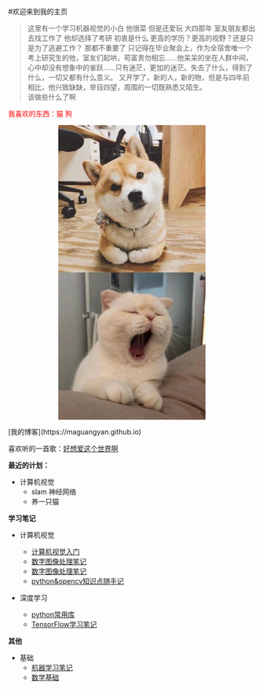 #欢迎来到我的主页
> 这里有一个学习机器视觉的小白 他很菜 但是还爱玩
> 大四那年 室友朋友都出去找工作了 他却选择了考研
> 初衷是什么 更高的学历？更高的视野？还是只是为了逃避工作？ 那都不重要了
> 只记得在毕业聚会上，作为全宿舍唯一个考上研究生的他，室友们起哄，苟富贵勿相忘......他呆呆的坐在人群中间，心中却没有想象中的雀跃……只有迷茫，更加的迷茫。失去了什么，得到了什么，一切又都有什么意义。
> 又开学了，新的人，新的物，但是与四年前相比，他兴致缺缺，举目四望，周围的一切既熟悉又陌生。<br>
> 该做些什么了啊

<label style="color:red">我喜欢的东西：猫 狗</label>
<p align="center">
  <img src="assets/image/1.jpg" align="center" width="300">
  <img src="assets/image/7.jpg" align="center" width="300">
</p>
[我的博客](https://maguangyan.github.io)

喜欢听的一首歌：[好想爱这个世界啊](http://music.163.com/song?id=1407358755&userid=511297550)

**最近的计划：**<br>
* 计算机视觉<br>
  * slam 神经网络<br>
  * 养一只猫<br>
  
**学习笔记**<br>
* 计算机视觉
  * [计算机视觉入门](assets/闲言杂语/计算机视觉入门.md)
  * [数字图像处理笔记](assets/闲言杂语/数字图像处理笔记.md)
  * [数字图像处理笔记](assets/闲言杂语/数字图像处理笔记.md)
  * [python&opencv知识点随手记](assets/闲言杂语/Python知识&opencv点随手记.md)
  
* 深度学习
  * [python常用库](assets/闲言杂语/python常用库.md)
  * [TensorFlow学习笔记](assets/闲言杂语/Tensorflow.md)


  
**其他**
* 基础
  * [机器学习笔记](assets/闲言杂语/机器学习笔记.md)
  * [数学基础](assets/闲言杂语/数学基础.md)



 
    
    
    
    
